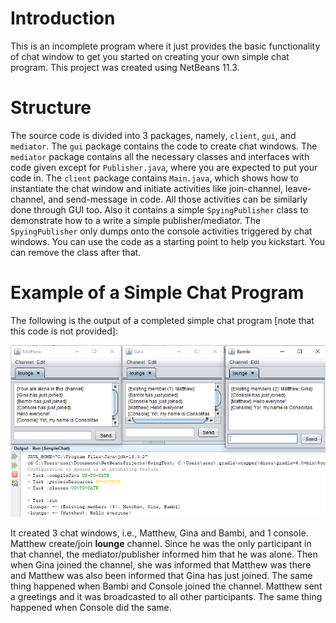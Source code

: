 Introduction
============
This is an incomplete program where it just provides the basic functionality of chat window to get you started on creating your own simple chat program. This project was created using NetBeans 11.3.

Structure
=========
The source code is divided into 3 packages, namely, `client`, `gui`, and `mediator`. The `gui` package contains the code to create chat windows. The `mediator` package contains all the necessary classes and interfaces with code given except for `Publisher.java`, where you are expected to put your code in. The `client` package contains `Main.java`, which shows how to instantiate the chat window and initiate activities like join-channel, leave-channel, and send-message in code. All those activities can be similarly done through GUI too. Also it contains a simple `SpyingPublisher` class to demonstrate how to a write a simple publisher/mediator. The `SpyingPublisher` only dumps onto the console activities triggered by chat windows. You can use the code as a starting point to help you kickstart. You can remove the class after that.    

Example of a Simple Chat Program
================================
The following is the output of a completed simple chat program [note that this code is not provided]:

![Simple Chat Example](/doc/images/SimpleChat.png)

It created 3 chat windows, i.e., Matthew, Gina and Bambi, and 1 console. Matthew create/join **lounge** channel. Since he was the only participant in that channel, the mediator/publisher informed him that he was alone. Then when Gina joined the channel, she was informed that Matthew was there and Matthew was also been informed that Gina has just joined. The same thing happened when Bambi and Console joined the channel. Matthew sent a greetings and it was broadcasted to all other participants. The same thing happened when Console did the same.  

